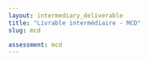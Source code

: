 ```yaml
---
layout: intermediary_deliverable
title: "Livrable intermédiaire - MCD"
slug: mcd

assessment: mcd
---
```


